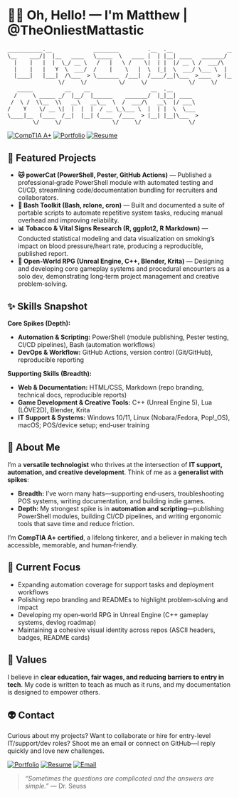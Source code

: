 # 🧑‍🚀 Oh, Hello! — I'm Matthew | @TheOnliestMattastic  

```txt
___________.__             ________         .__  .__                 __   
\__    ___/|  |__   ____   \_____  \   ____ |  | |__| ____   _______/  |_ 
  |    |   |  |  \_/ __ \   /   |   \ /    \|  | |  |/ __ \ /  ___/\   __\
  |    |   |   Y  \  ___/  /    |    \   |  \  |_|  \  ___/ \___ \  |  |  
  |____|   |___|  /\___  > \_______  /___|  /____/__|\___  >____  > |__|  
                \/     \/          \/     \/             \/     \/        
   _____          __    __                   __  .__                      
  /     \ _____ _/  |__/  |______    _______/  |_|__| ____                
 /  \ /  \\__  \\   __\   __\__  \  /  ___/\   __\  |/ ___\               
/    Y    \/ __ \|  |  |  |  / __ \_\___ \  |  | |  \  \___               
\____|__  (____  /__|  |__| (____  /____  > |__| |__|\___  >              
        \/     \/                \/     \/               \/               
```

[![CompTIA A+](https://img.shields.io/badge/CompTIA-A%2B_Certified-bd93f9?style=for-the-badge&logo=comptia&logoColor=white&labelColor=6272a4)](https://www.credly.com/badges/b85bd0a5-0d6a-4d27-ba9b-1fee27e397f0/public_url)
[![Portfolio](https://img.shields.io/badge/Portfolio-Live_Site-bd93f9?style=for-the-badge&logo=githubpages&logoColor=white&labelColor=6272a4)](https://theonliestmattastic.github.io/)
[![Resume](https://img.shields.io/badge/Resume-PDF-bd93f9?style=for-the-badge&logo=adobeacrobatreader&logoColor=white&labelColor=6272a4)](https://raw.githubusercontent.com/theonliestmattastic/theonliestmattastic.github.io/main/assets/docs/resume.pdf)  

## 🚀 Featured Projects  

- **🐱 powerCat (PowerShell, Pester, GitHub Actions)** — Published a professional‑grade PowerShell module with automated testing and CI/CD, streamlining code/documentation bundling for recruiters and collaborators.  
- **🧰 Bash Toolkit (Bash, rclone, cron)** — Built and documented a suite of portable scripts to automate repetitive system tasks, reducing manual overhead and improving reliability.  
- **📊 Tobacco & Vital Signs Research (R, ggplot2, R Markdown)** — Conducted statistical modeling and data visualization on smoking’s impact on blood pressure/heart rate, producing a reproducible, published report.  
- **👾 Open‑World RPG (Unreal Engine, C++, Blender, Krita)** — Designing and developing core gameplay systems and procedural encounters as a solo dev, demonstrating long‑term project management and creative problem‑solving.  

## ✨ Skills Snapshot  

**Core Spikes (Depth):**  

- **Automation & Scripting:** PowerShell (module publishing, Pester testing, CI/CD pipelines), Bash (automation workflows)  
- **DevOps & Workflow:** GitHub Actions, version control (Git/GitHub), reproducible reporting  

**Supporting Skills (Breadth):**  

- **Web & Documentation:** HTML/CSS, Markdown (repo branding, technical docs, reproducible reports)  
- **Game Development & Creative Tools:** C++ (Unreal Engine 5), Lua (LÖVE2D), Blender, Krita  
- **IT Support & Systems:** Windows 10/11, Linux (Nobara/Fedora, Pop!_OS), macOS; POS/device setup; end‑user training  

## 🧬 About Me  

I’m a **versatile technologist** who thrives at the intersection of **IT support, automation, and creative development**. Think of me as a **generalist with spikes**:  

- **Breadth:** I’ve worn many hats—supporting end‑users, troubleshooting POS systems, writing documentation, and building indie games.  
- **Depth:** My strongest spike is in **automation and scripting**—publishing PowerShell modules, building CI/CD pipelines, and writing ergonomic tools that save time and reduce friction.  

I’m **CompTIA A+ certified**, a lifelong tinkerer, and a believer in making tech accessible, memorable, and human‑friendly.  

## 🔭 Current Focus  

- Expanding automation coverage for support tasks and deployment workflows  
- Polishing repo branding and READMEs to highlight problem‑solving and impact  
- Developing my open‑world RPG in Unreal Engine (C++ gameplay systems, devlog roadmap)  
- Maintaining a cohesive visual identity across repos (ASCII headers, badges, README cards)  

## 🌌 Values  

I believe in **clear education, fair wages, and reducing barriers to entry in tech**. My code is written to teach as much as it runs, and my documentation is designed to empower others.  

## 👽 Contact  

Curious about my projects? Want to collaborate or hire for entry-level IT/support/dev roles? Shoot me an email or connect on GitHub—I reply quickly and love new challenges.  

[![Portfolio](https://img.shields.io/badge/Portfolio-Live_Site-bd93f9?style=for-the-badge&logo=githubpages&logoColor=white&labelColor=6272a4)](https://theonliestmattastic.github.io/)
[![Resume](https://img.shields.io/badge/Resume-PDF-bd93f9?style=for-the-badge&logo=adobeacrobatreader&logoColor=white&labelColor=6272a4)](https://raw.githubusercontent.com/theonliestmattastic/theonliestmattastic.github.io/main/assets/docs/resume.pdf)
[![Email](https://img.shields.io/badge/Email-matthew.poole485%40gmail.com-bd93f9?style=for-the-badge&logo=gmail&logoColor=white&labelColor=6272a4)](mailto:matthew.poole485@gmail.com)  

> *“Sometimes the questions are complicated and the answers are simple.”* — Dr. Seuss  
